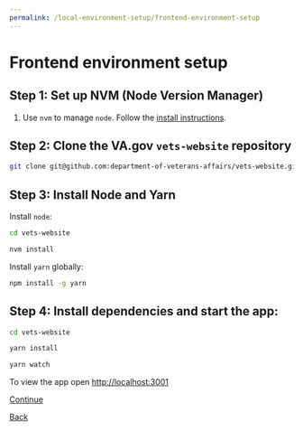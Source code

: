 ```yaml
---
permalink: /local-environment-setup/frontend-environment-setup
---
```


# Frontend environment setup

## Step 1: Set up NVM (Node Version Manager)

1. Use `nvm` to manage `node`. Follow the [install instructions](https://github.com/nvm-sh/nvm#installing-and-updating).

## Step 2: Clone the VA.gov `vets-website` repository

```bash
git clone git@github.com:department-of-veterans-affairs/vets-website.git
```

## Step 3: Install Node and Yarn

Install `node`:

```bash
cd vets-website
```

```bash
nvm install
```

Install `yarn` globally:

```bash
npm install -g yarn
```

## Step 4: Install dependencies and start the app:

```bash
cd vets-website
```

```bash
yarn install
```

```bash
yarn watch
```

To view the app open [http://localhost:3001](http://localhost:3001)

[Continue](./2-run-va-gov-locally.md)

[Back](../platform-overview/5-communication-norms.md)

